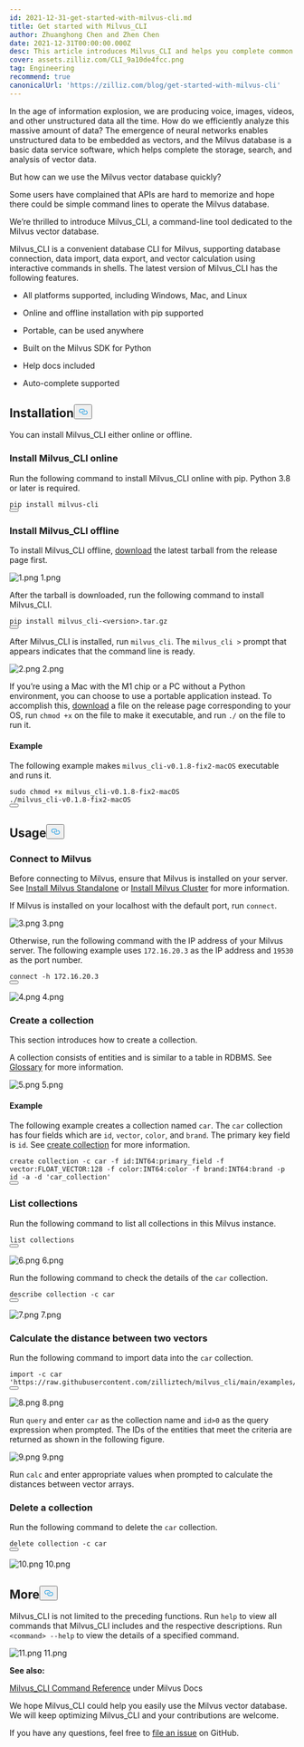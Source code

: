```yaml
---
id: 2021-12-31-get-started-with-milvus-cli.md
title: Get started with Milvus_CLI
author: Zhuanghong Chen and Zhen Chen
date: 2021-12-31T00:00:00.000Z
desc: This article introduces Milvus_CLI and helps you complete common tasks.
cover: assets.zilliz.com/CLI_9a10de4fcc.png
tag: Engineering
recommend: true
canonicalUrl: 'https://zilliz.com/blog/get-started-with-milvus-cli'
---
```

<p>In the age of information explosion, we are producing voice, images, videos, and other unstructured data all the time. How do we efficiently analyze this massive amount of data? The emergence of neural networks enables unstructured data to be embedded as vectors, and the Milvus database is a basic data service software, which helps complete the storage, search, and analysis of vector data.</p>
<p>But how can we use the Milvus vector database quickly?</p>
<p>Some users have complained that APIs are hard to memorize and hope there could be simple command lines to operate the Milvus database.</p>
<p>We’re thrilled to introduce Milvus_CLI, a command-line tool dedicated to the Milvus vector database.</p>
<p>Milvus_CLI is a convenient database CLI for Milvus, supporting database connection, data import, data export, and vector calculation using interactive commands in shells. The latest version of Milvus_CLI has the following features.</p>
<ul>
<li><p>All platforms supported, including Windows, Mac, and Linux</p></li>
<li><p>Online and offline installation with pip supported</p></li>
<li><p>Portable, can be used anywhere</p></li>
<li><p>Built on the Milvus SDK for Python</p></li>
<li><p>Help docs included</p></li>
<li><p>Auto-complete supported</p></li>
</ul>
<h2 id="Installation" class="common-anchor-header">Installation<button data-href="#Installation" class="anchor-icon" translate="no">
      <svg translate="no"
        aria-hidden="true"
        focusable="false"
        height="20"
        version="1.1"
        viewBox="0 0 16 16"
        width="16"
      >
        <path
          fill="#0092E4"
          fill-rule="evenodd"
          d="M4 9h1v1H4c-1.5 0-3-1.69-3-3.5S2.55 3 4 3h4c1.45 0 3 1.69 3 3.5 0 1.41-.91 2.72-2 3.25V8.59c.58-.45 1-1.27 1-2.09C10 5.22 8.98 4 8 4H4c-.98 0-2 1.22-2 2.5S3 9 4 9zm9-3h-1v1h1c1 0 2 1.22 2 2.5S13.98 12 13 12H9c-.98 0-2-1.22-2-2.5 0-.83.42-1.64 1-2.09V6.25c-1.09.53-2 1.84-2 3.25C6 11.31 7.55 13 9 13h4c1.45 0 3-1.69 3-3.5S14.5 6 13 6z"
        ></path>
      </svg>
    </button></h2><p>You can install Milvus_CLI either online or offline.</p>
<h3 id="Install-MilvusCLI-online" class="common-anchor-header">Install Milvus_CLI online</h3><p>Run the following command to install Milvus_CLI online with pip. Python 3.8 or later is required.</p>
<pre><code translate="no">pip install milvus-cli
<button class="copy-code-btn"></button></code></pre>
<h3 id="Install-MilvusCLI-offline" class="common-anchor-header">Install Milvus_CLI offline</h3><p>To install Milvus_CLI offline, <a href="https://github.com/milvus-io/milvus_cli/releases">download</a> the latest tarball from the release page first.</p>
<p>
  <span class="img-wrapper">
    <img translate="no" src="https://assets.zilliz.com/1_af0e832119.png" alt="1.png" class="doc-image" id="1.png" />
    <span>1.png</span>
  </span>
</p>
<p>After the tarball is downloaded, run the following command to install Milvus_CLI.</p>
<pre><code translate="no">pip install milvus_cli-&lt;version&gt;.tar.gz
<button class="copy-code-btn"></button></code></pre>
<p>After Milvus_CLI is installed, run <code translate="no">milvus_cli</code>. The <code translate="no">milvus_cli &gt;</code> prompt that appears indicates that the command line is ready.</p>
<p>
  <span class="img-wrapper">
    <img translate="no" src="https://assets.zilliz.com/2_b50f5d2a5a.png" alt="2.png" class="doc-image" id="2.png" />
    <span>2.png</span>
  </span>
</p>
<p>If you’re using a Mac with the M1 chip or a PC without a Python environment, you can choose to use a portable application instead. To accomplish this, <a href="https://github.com/milvus-io/milvus_cli/releases">download</a> a file on the release page corresponding to your OS, run <code translate="no">chmod +x</code> on the file to make it executable, and run <code translate="no">./</code> on the file to run it.</p>
<h4 id="Example" class="common-anchor-header"><strong>Example</strong></h4><p>The following example makes <code translate="no">milvus_cli-v0.1.8-fix2-macOS</code> executable and runs it.</p>
<pre><code translate="no"><span class="hljs-built_in">sudo</span> <span class="hljs-built_in">chmod</span> +x milvus_cli-v0.1.8-fix2-macOS
./milvus_cli-v0.1.8-fix2-macOS
<button class="copy-code-btn"></button></code></pre>
<h2 id="Usage" class="common-anchor-header">Usage<button data-href="#Usage" class="anchor-icon" translate="no">
      <svg translate="no"
        aria-hidden="true"
        focusable="false"
        height="20"
        version="1.1"
        viewBox="0 0 16 16"
        width="16"
      >
        <path
          fill="#0092E4"
          fill-rule="evenodd"
          d="M4 9h1v1H4c-1.5 0-3-1.69-3-3.5S2.55 3 4 3h4c1.45 0 3 1.69 3 3.5 0 1.41-.91 2.72-2 3.25V8.59c.58-.45 1-1.27 1-2.09C10 5.22 8.98 4 8 4H4c-.98 0-2 1.22-2 2.5S3 9 4 9zm9-3h-1v1h1c1 0 2 1.22 2 2.5S13.98 12 13 12H9c-.98 0-2-1.22-2-2.5 0-.83.42-1.64 1-2.09V6.25c-1.09.53-2 1.84-2 3.25C6 11.31 7.55 13 9 13h4c1.45 0 3-1.69 3-3.5S14.5 6 13 6z"
        ></path>
      </svg>
    </button></h2><h3 id="Connect-to-Milvus" class="common-anchor-header">Connect to Milvus</h3><p>Before connecting to Milvus, ensure that Milvus is installed on your server. See <a href="https://milvus.io/docs/v2.0.x/install_standalone-docker.md">Install Milvus Standalone</a> or <a href="https://milvus.io/docs/v2.0.x/install_cluster-docker.md">Install Milvus Cluster</a> for more information.</p>
<p>If Milvus is installed on your localhost with the default port, run <code translate="no">connect</code>.</p>
<p>
  <span class="img-wrapper">
    <img translate="no" src="https://assets.zilliz.com/3_f950d3739a.png" alt="3.png" class="doc-image" id="3.png" />
    <span>3.png</span>
  </span>
</p>
<p>Otherwise, run the following command with the IP address of your Milvus server. The following example uses <code translate="no">172.16.20.3</code> as the IP address and <code translate="no">19530</code> as the port number.</p>
<pre><code translate="no">connect -h 172.16.20.3
<button class="copy-code-btn"></button></code></pre>
<p>
  <span class="img-wrapper">
    <img translate="no" src="https://assets.zilliz.com/4_9ff2db9855.png" alt="4.png" class="doc-image" id="4.png" />
    <span>4.png</span>
  </span>
</p>
<h3 id="Create-a-collection" class="common-anchor-header">Create a collection</h3><p>This section introduces how to create a collection.</p>
<p>A collection consists of entities and is similar to a table in RDBMS. See <a href="https://milvus.io/docs/v2.0.x/glossary.md">Glossary</a> for more information.</p>
<p>
  <span class="img-wrapper">
    <img translate="no" src="https://assets.zilliz.com/5_95a88c1cbf.png" alt="5.png" class="doc-image" id="5.png" />
    <span>5.png</span>
  </span>
</p>
<h4 id="Example" class="common-anchor-header">Example</h4><p>The following example creates a collection named <code translate="no">car</code>. The <code translate="no">car</code> collection has four fields which are <code translate="no">id</code>, <code translate="no">vector</code>, <code translate="no">color</code>, and <code translate="no">brand</code>. The primary key field is <code translate="no">id</code>. See <a href="https://milvus.io/docs/v2.0.x/cli_commands.md#create-collection">create collection</a> for more information.</p>
<pre><code translate="no">create collection -c car -f <span class="hljs-built_in">id</span>:INT64:primary_field -f vector:FLOAT_VECTOR:<span class="hljs-number">128</span> -f color:INT64:color -f brand:INT64:brand -p <span class="hljs-built_in">id</span> -a -d <span class="hljs-string">&#x27;car_collection&#x27;</span>
<button class="copy-code-btn"></button></code></pre>
<h3 id="List-collections" class="common-anchor-header">List collections</h3><p>Run the following command to list all collections in this Milvus instance.</p>
<pre><code translate="no">list collections
<button class="copy-code-btn"></button></code></pre>
<p>
  <span class="img-wrapper">
    <img translate="no" src="https://assets.zilliz.com/6_1331f4c8bc.png" alt="6.png" class="doc-image" id="6.png" />
    <span>6.png</span>
  </span>
</p>
<p>Run the following command to check the details of the <code translate="no">car</code> collection.</p>
<pre><code translate="no">describe collection -c car 
<button class="copy-code-btn"></button></code></pre>
<p>
  <span class="img-wrapper">
    <img translate="no" src="https://assets.zilliz.com/7_1d70beee54.png" alt="7.png" class="doc-image" id="7.png" />
    <span>7.png</span>
  </span>
</p>
<h3 id="Calculate-the-distance-between-two-vectors" class="common-anchor-header">Calculate the distance between two vectors</h3><p>Run the following command to import data into the <code translate="no">car</code> collection.</p>
<pre><code translate="no"><span class="hljs-keyword">import</span> -c car <span class="hljs-string">&#x27;https://raw.githubusercontent.com/zilliztech/milvus_cli/main/examples/import_csv/vectors.csv&#x27;</span>
<button class="copy-code-btn"></button></code></pre>
<p>
  <span class="img-wrapper">
    <img translate="no" src="https://assets.zilliz.com/8_7609a4359a.png" alt="8.png" class="doc-image" id="8.png" />
    <span>8.png</span>
  </span>
</p>
<p>Run <code translate="no">query</code> and enter <code translate="no">car</code> as the collection name and <code translate="no">id&gt;0</code> as the query expression when prompted. The IDs of the entities that meet the criteria are returned as shown in the following figure.</p>
<p>
  <span class="img-wrapper">
    <img translate="no" src="https://assets.zilliz.com/9_f0755589f6.png" alt="9.png" class="doc-image" id="9.png" />
    <span>9.png</span>
  </span>
</p>
<p>Run <code translate="no">calc</code> and enter appropriate values when prompted to calculate the distances between vector arrays.</p>
<h3 id="Delete-a-collection" class="common-anchor-header">Delete a collection</h3><p>Run the following command to delete the <code translate="no">car</code> collection.</p>
<pre><code translate="no"><span class="hljs-keyword">delete</span> collection -c car
<button class="copy-code-btn"></button></code></pre>
<p>
  <span class="img-wrapper">
    <img translate="no" src="https://assets.zilliz.com/10_16b2b01935.png" alt="10.png" class="doc-image" id="10.png" />
    <span>10.png</span>
  </span>
</p>
<h2 id="More" class="common-anchor-header">More<button data-href="#More" class="anchor-icon" translate="no">
      <svg translate="no"
        aria-hidden="true"
        focusable="false"
        height="20"
        version="1.1"
        viewBox="0 0 16 16"
        width="16"
      >
        <path
          fill="#0092E4"
          fill-rule="evenodd"
          d="M4 9h1v1H4c-1.5 0-3-1.69-3-3.5S2.55 3 4 3h4c1.45 0 3 1.69 3 3.5 0 1.41-.91 2.72-2 3.25V8.59c.58-.45 1-1.27 1-2.09C10 5.22 8.98 4 8 4H4c-.98 0-2 1.22-2 2.5S3 9 4 9zm9-3h-1v1h1c1 0 2 1.22 2 2.5S13.98 12 13 12H9c-.98 0-2-1.22-2-2.5 0-.83.42-1.64 1-2.09V6.25c-1.09.53-2 1.84-2 3.25C6 11.31 7.55 13 9 13h4c1.45 0 3-1.69 3-3.5S14.5 6 13 6z"
        ></path>
      </svg>
    </button></h2><p>Milvus_CLI is not limited to the preceding functions. Run <code translate="no">help</code> to view all commands that Milvus_CLI includes and the respective descriptions. Run <code translate="no">&lt;command&gt; --help</code> to view the details of a specified command.</p>
<p>
  <span class="img-wrapper">
    <img translate="no" src="https://assets.zilliz.com/11_5f31ccb1e8.png" alt="11.png" class="doc-image" id="11.png" />
    <span>11.png</span>
  </span>
</p>
<p><strong>See also:</strong></p>
<p><a href="https://milvus.io/docs/v2.0.x/cli_commands.md">Milvus_CLI Command Reference</a> under Milvus Docs</p>
<p>We hope Milvus_CLI could help you easily use the Milvus vector database. We will keep optimizing Milvus_CLI and your contributions are welcome.</p>
<p>If you have any questions, feel free to <a href="https://github.com/zilliztech/milvus_cli/issues">file an issue</a> on GitHub.</p>
